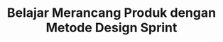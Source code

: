 ---
layout:   certificate
title:    "Belajar Merancang Produk dengan Metode Design Sprint"
slug:     skillacademy-designsprint
category: skillacademy
issuer:   "Skill Academy"
---